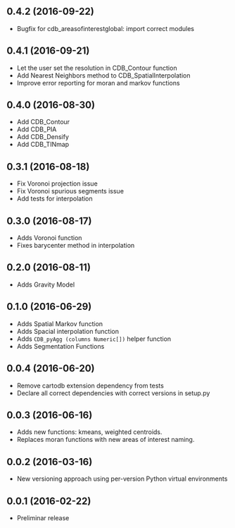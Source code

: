 0.4.2 (2016-09-22)
------------------
* Bugfix for cdb_areasofinterestglobal: import correct modules

0.4.1 (2016-09-21)
------------------
* Let the user set the resolution in CDB_Contour function
* Add Nearest Neighbors method to CDB_SpatialInterpolation
* Improve error reporting for moran and markov functions

0.4.0 (2016-08-30)
------------------
* Add CDB_Contour
* Add CDB_PIA
* Add CDB_Densify
* Add CDB_TINmap

0.3.1 (2016-08-18)
------------------
* Fix Voronoi projection issue
* Fix Voronoi spurious segments issue
* Add tests for interpolation

0.3.0 (2016-08-17)
------------------
* Adds Voronoi function
* Fixes barycenter method in interpolation

0.2.0 (2016-08-11)
------------------
* Adds Gravity Model

0.1.0 (2016-06-29)
------------------
* Adds Spatial Markov function
* Adds Spacial interpolation function
* Adds `CDB_pyAgg (columns Numeric[])` helper function
* Adds Segmentation Functions

0.0.4 (2016-06-20)
------------------
* Remove cartodb extension dependency from tests
* Declare all correct dependencies with correct versions in setup.py

0.0.3 (2016-06-16)
------------------
* Adds new functions: kmeans, weighted centroids.
* Replaces moran functions with new areas of interest naming.

0.0.2 (2016-03-16)
------------------
* New versioning approach using per-version Python virtual environments

0.0.1 (2016-02-22)
------------------
* Preliminar release
